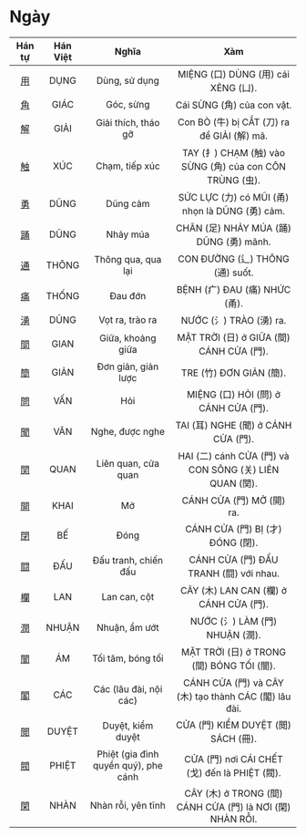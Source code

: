 <link href="styles.css" rel="stylesheet">

# Ngày

| Hán tự | Hán Việt | Nghĩa | Xàm |
| :---: | :---: | :---: | :---: |
| [<span class="stroke-order">用</span>](https://mazii.net/vi-VN/search/kanji/javi/%E7%94%A8) | DỤNG | Dùng, sử dụng | MIỆNG (口) DÙNG (用) cái XẺNG (凵). |
| [<span class="stroke-order">角</span>](https://mazii.net/vi-VN/search/kanji/javi/%E8%A7%92) | GIÁC | Góc, sừng | Cái SỪNG (角) của con vật. |
| [<span class="stroke-order">解</span>](https://mazii.net/vi-VN/search/kanji/javi/%E8%A7%A3) | GIẢI | Giải thích, tháo gỡ | Con BÒ (牛) bị CẮT (刀) ra để GIẢI (解) mã. |
| [<span class="stroke-order">触</span>](https://mazii.net/vi-VN/search/kanji/javi/%E8%A7%A6) | XÚC | Chạm, tiếp xúc | TAY (扌) CHẠM (触) vào SỪNG (角) của con CÔN TRÙNG (虫). |
| [<span class="stroke-order">勇</span>](https://mazii.net/vi-VN/search/kanji/javi/%E5%8B%87) | DŨNG | Dũng cảm | SỨC LỰC (力) có MŨI (甬) nhọn là DŨNG (勇) cảm. |
| [<span class="stroke-order">踊</span>](https://mazii.net/vi-VN/search/kanji/javi/%E8%B8%8A) | DŨNG | Nhảy múa | CHÂN (足) NHẢY MÚA (踊) DŨNG (勇) mãnh. |
| [<span class="stroke-order">通</span>](https://mazii.net/vi-VN/search/kanji/javi/%E9%80%9A) | THÔNG | Thông qua, qua lại | CON ĐƯỜNG (辶) THÔNG (通) suốt. |
| [<span class="stroke-order">痛</span>](https://mazii.net/vi-VN/search/kanji/javi/%E7%97%9B) | THỐNG | Đau đớn | BỆNH (疒) ĐAU (痛) NHỨC (甬). |
| [<span class="stroke-order">湧</span>](https://mazii.net/vi-VN/search/kanji/javi/%E6%B9%A7) | DŨNG | Vọt ra, trào ra | NƯỚC (氵) TRÀO (湧) ra. |
| [<span class="stroke-order">間</span>](https://mazii.net/vi-VN/search/kanji/javi/%E9%96%93) | GIAN | Giữa, khoảng giữa | MẶT TRỜI (日) ở GIỮA (間) CÁNH CỬA (門). |
| [<span class="stroke-order">簡</span>](https://mazii.net/vi-VN/search/kanji/javi/%E7%B0%A1) | GIẢN | Đơn giản, giản lược | TRE (竹) ĐƠN GIẢN (簡). |
| [<span class="stroke-order">問</span>](https://mazii.net/vi-VN/search/kanji/javi/%E5%95%8F) | VẤN | Hỏi | MIỆNG (口) HỎI (問) ở CÁNH CỬA (門). |
| [<span class="stroke-order">聞</span>](https://mazii.net/vi-VN/search/kanji/javi/%E8%81%9E) | VĂN | Nghe, được nghe | TAI (耳) NGHE (聞) ở CÁNH CỬA (門). |
| [<span class="stroke-order">関</span>](https://mazii.net/vi-VN/search/kanji/javi/%E9%96%A2) | QUAN | Liên quan, cửa quan | HAI (二) cánh CỬA (門) và CON SÔNG (关) LIÊN QUAN (関). |
| [<span class="stroke-order">開</span>](https://mazii.net/vi-VN/search/kanji/javi/%E9%96%8B) | KHAI | Mở | CÁNH CỬA (門) MỞ (開) ra. |
| [<span class="stroke-order">閉</span>](https://mazii.net/vi-VN/search/kanji/javi/%E9%96%89) | BẾ | Đóng | CÁNH CỬA (門) BỊ (才) ĐÓNG (閉). |
| [<span class="stroke-order">闘</span>](https://mazii.net/vi-VN/search/kanji/javi/%E9%97%98) | ĐẤU | Đấu tranh, chiến đấu | CÁNH CỬA (門) ĐẤU TRANH (闘) với nhau. |
| [<span class="stroke-order">欄</span>](https://mazii.net/vi-VN/search/kanji/javi/%E6%AC%84) | LAN | Lan can, cột | CÂY (木) LAN CAN (欄) ở CÁNH CỬA (門). |
| [<span class="stroke-order">潤</span>](https://mazii.net/vi-VN/search/kanji/javi/%E6%BD%A4) | NHUẬN | Nhuận, ẩm ướt | NƯỚC (氵) LÀM (門) NHUẬN (潤). |
| [<span class="stroke-order">闇</span>](https://mazii.net/vi-VN/search/kanji/javi/%E9%97%87) | ÁM | Tối tăm, bóng tối | MẶT TRỜI (日) ở TRONG (間) BÓNG TỐI (闇). |
| [<span class="stroke-order">閣</span>](https://mazii.net/vi-VN/search/kanji/javi/%E9%96%A3) | CÁC | Các (lâu đài, nội các) | CÁNH CỬA (門) và CÂY (木) tạo thành CÁC (閣) lâu đài. |
| [<span class="stroke-order">閲</span>](https://mazii.net/vi-VN/search/kanji/javi/%E9%96%B2) | DUYỆT | Duyệt, kiểm duyệt | CỬA (門) KIỂM DUYỆT (閲) SÁCH (冊). |
| [<span class="stroke-order">閥</span>](https://mazii.net/vi-VN/search/kanji/javi/%E9%96%A5) | PHIỆT | Phiệt (gia đình quyền quý), phe cánh | CỬA (門) nơi CÁI CHẾT (戈) đến là PHIỆT (閥). |
| [<span class="stroke-order">閑</span>](https://mazii.net/vi-VN/search/kanji/javi/%E9%96%91) | NHÀN | Nhàn rỗi, yên tĩnh | CÂY (木) ở TRONG (間) CÁNH CỬA (門) là NƠI (閑) NHÀN RỖI. |

